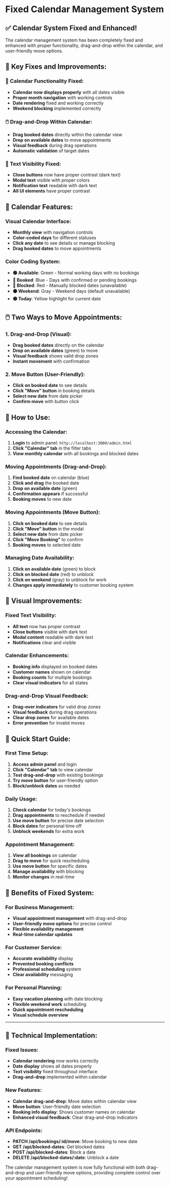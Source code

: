 # Fixed Calendar Management System

## ✅ **Calendar System Fixed and Enhanced!**

The calendar management system has been completely fixed and enhanced with proper functionality, drag-and-drop within the calendar, and user-friendly move options.

## 🎯 **Key Fixes and Improvements:**

### **📅 Calendar Functionality Fixed:**
- **Calendar now displays properly** with all dates visible
- **Proper month navigation** with working controls
- **Date rendering** fixed and working correctly
- **Weekend blocking** implemented correctly

### **🖱️ Drag-and-Drop Within Calendar:**
- **Drag booked dates** directly within the calendar view
- **Drop on available dates** to move appointments
- **Visual feedback** during drag operations
- **Automatic validation** of target dates

### **🎨 Text Visibility Fixed:**
- **Close buttons** now have proper contrast (dark text)
- **Modal text** visible with proper colors
- **Notification text** readable with dark text
- **All UI elements** have proper contrast

## 📅 **Calendar Features:**

### **Visual Calendar Interface:**
- **Monthly view** with navigation controls
- **Color-coded days** for different statuses
- **Click any date** to see details or manage blocking
- **Drag booked dates** to move appointments

### **Color Coding System:**
- **🟢 Available**: Green - Normal working days with no bookings
- **🔵 Booked**: Blue - Days with confirmed or pending bookings
- **🔴 Blocked**: Red - Manually blocked dates (unavailable)
- **⚫ Weekend**: Gray - Weekend days (default unavailable)
- **🟡 Today**: Yellow highlight for current date

## 🖱️ **Two Ways to Move Appointments:**

### **1. Drag-and-Drop (Visual):**
- **Drag booked dates** directly on the calendar
- **Drop on available dates** (green) to move
- **Visual feedback** shows valid drop zones
- **Instant movement** with confirmation

### **2. Move Button (User-Friendly):**
- **Click on booked date** to see details
- **Click "Move" button** in booking details
- **Select new date** from date picker
- **Confirm move** with button click

## 🔧 **How to Use:**

### **Accessing the Calendar:**
1. **Login** to admin panel: `http://localhost:3000/admin.html`
2. **Click "Calendar" tab** in the filter tabs
3. **View monthly calendar** with all bookings and blocked dates

### **Moving Appointments (Drag-and-Drop):**
1. **Find booked date** on calendar (blue)
2. **Click and drag** the booked date
3. **Drop on available date** (green)
4. **Confirmation appears** if successful
5. **Booking moves** to new date

### **Moving Appointments (Move Button):**
1. **Click on booked date** to see details
2. **Click "Move" button** in the modal
3. **Select new date** from date picker
4. **Click "Move Booking"** to confirm
5. **Booking moves** to selected date

### **Managing Date Availability:**
1. **Click on available date** (green) to block
2. **Click on blocked date** (red) to unblock
3. **Click on weekend** (gray) to unblock for work
4. **Changes apply immediately** to customer booking system

## 🎨 **Visual Improvements:**

### **Fixed Text Visibility:**
- **All text** now has proper contrast
- **Close buttons** visible with dark text
- **Modal content** readable with dark text
- **Notifications** clear and visible

### **Calendar Enhancements:**
- **Booking info** displayed on booked dates
- **Customer names** shown on calendar
- **Booking counts** for multiple bookings
- **Clear visual indicators** for all states

### **Drag-and-Drop Visual Feedback:**
- **Drag-over indicators** for valid drop zones
- **Visual feedback** during drag operations
- **Clear drop zones** for available dates
- **Error prevention** for invalid moves

## 🚀 **Quick Start Guide:**

### **First Time Setup:**
1. **Access admin panel** and login
2. **Click "Calendar" tab** to view calendar
3. **Test drag-and-drop** with existing bookings
4. **Try move button** for user-friendly option
5. **Block/unblock dates** as needed

### **Daily Usage:**
1. **Check calendar** for today's bookings
2. **Drag appointments** to reschedule if needed
3. **Use move button** for precise date selection
4. **Block dates** for personal time off
5. **Unblock weekends** for extra work

### **Appointment Management:**
1. **View all bookings** on calendar
2. **Drag to move** for quick rescheduling
3. **Use move button** for specific dates
4. **Manage availability** with blocking
5. **Monitor changes** in real-time

## 🎉 **Benefits of Fixed System:**

### **For Business Management:**
- **Visual appointment management** with drag-and-drop
- **User-friendly move options** for precise control
- **Flexible availability management**
- **Real-time calendar updates**

### **For Customer Service:**
- **Accurate availability** display
- **Prevented booking conflicts**
- **Professional scheduling** system
- **Clear availability** messaging

### **For Personal Planning:**
- **Easy vacation planning** with date blocking
- **Flexible weekend work** scheduling
- **Quick appointment rescheduling**
- **Visual schedule overview**

---

## 🔧 **Technical Implementation:**

### **Fixed Issues:**
- **Calendar rendering** now works correctly
- **Date display** shows all dates properly
- **Text visibility** fixed throughout interface
- **Drag-and-drop** implemented within calendar

### **New Features:**
- **Calendar drag-and-drop**: Move dates within calendar view
- **Move button**: User-friendly date selection
- **Booking info display**: Shows customer names on calendar
- **Enhanced visual feedback**: Clear drag-and-drop indicators

### **API Endpoints:**
- **PATCH /api/bookings/:id/move**: Move booking to new date
- **GET /api/blocked-dates**: Get blocked dates
- **POST /api/blocked-dates**: Block a date
- **DELETE /api/blocked-dates/:date**: Unblock a date

The calendar management system is now fully functional with both drag-and-drop and user-friendly move options, providing complete control over your appointment scheduling! 